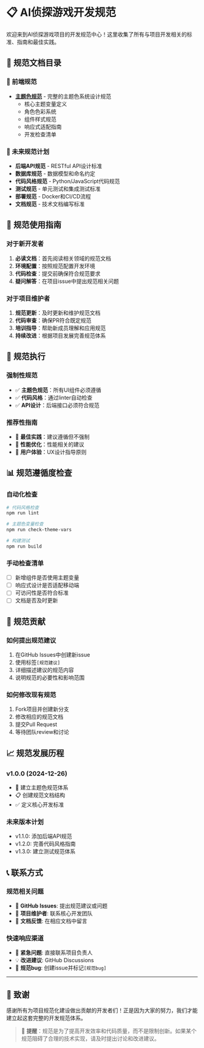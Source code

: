 # 📋 AI侦探游戏开发规范

欢迎来到AI侦探游戏项目的开发规范中心！这里收集了所有与项目开发相关的标准、指南和最佳实践。

## 📁 规范文档目录

### 🎨 前端规范
- **[主题色规范](./主题色规范.md)** - 完整的主题色系统设计规范
  - 核心主题变量定义
  - 角色色彩系统
  - 组件样式规范
  - 响应式适配指南
  - 开发检查清单

### 🔮 未来规范计划
- **后端API规范** - RESTful API设计标准
- **数据库规范** - 数据模型和命名约定
- **代码风格规范** - Python/JavaScript代码规范
- **测试规范** - 单元测试和集成测试标准
- **部署规范** - Docker和CI/CD流程
- **文档规范** - 技术文档编写标准

## 🎯 规范使用指南

### 对于新开发者
1. **必读文档**：首先阅读相关领域的规范文档
2. **环境配置**：按照规范配置开发环境
3. **代码检查**：提交前确保符合规范要求
4. **疑问解答**：在项目issue中提出规范相关问题

### 对于项目维护者
1. **规范更新**：及时更新和维护规范文档
2. **代码审查**：确保PR符合既定规范
3. **培训指导**：帮助新成员理解和应用规范
4. **持续改进**：根据项目发展完善规范体系

## 🔧 规范执行

### 强制性规范
- ✅ **主题色规范**：所有UI组件必须遵循
- ✅ **代码风格**：通过linter自动检查
- ✅ **API设计**：后端接口必须符合规范

### 推荐性指南
- 📖 **最佳实践**：建议遵循但不强制
- 📖 **性能优化**：性能相关的建议
- 📖 **用户体验**：UX设计指导原则

## 📊 规范遵循度检查

### 自动化检查
```bash
# 代码风格检查
npm run lint

# 主题色变量检查
npm run check-theme-vars

# 构建测试
npm run build
```

### 手动检查清单
- [ ] 新增组件是否使用主题变量
- [ ] 响应式设计是否适配移动端
- [ ] 可访问性是否符合标准
- [ ] 文档是否及时更新

## 🤝 规范贡献

### 如何提出规范建议
1. 在GitHub Issues中创建新issue
2. 使用标签`[规范建议]`
3. 详细描述建议的规范内容
4. 说明规范的必要性和影响范围

### 如何修改现有规范
1. Fork项目并创建新分支
2. 修改相应的规范文档
3. 提交Pull Request
4. 等待团队review和讨论

## 📈 规范发展历程

### v1.0.0 (2024-12-26)
- 🎨 建立主题色规范体系
- 📋 创建规范文档结构
- ✅ 定义核心开发标准

### 未来版本计划
- v1.1.0: 添加后端API规范
- v1.2.0: 完善代码风格指南
- v1.3.0: 建立测试规范体系

## 📞 联系方式

### 规范相关问题
- 💬 **GitHub Issues**: 提出规范建议或问题
- 📧 **项目维护者**: 联系核心开发团队
- 📖 **文档反馈**: 在相应文档中留言

### 快速响应渠道
- 🚨 **紧急问题**: 直接联系项目负责人
- 💡 **改进建议**: GitHub Discussions
- 🐛 **规范bug**: 创建issue并标记`[规范bug]`

---

## 🎉 致谢

感谢所有为项目规范化建设做出贡献的开发者们！正是因为大家的努力，我们才能建立起这套完整的开发规范体系。

> 📝 **提醒**：规范是为了提高开发效率和代码质量，而不是限制创新。如果某个规范阻碍了合理的技术实现，请及时提出讨论和改进建议。 